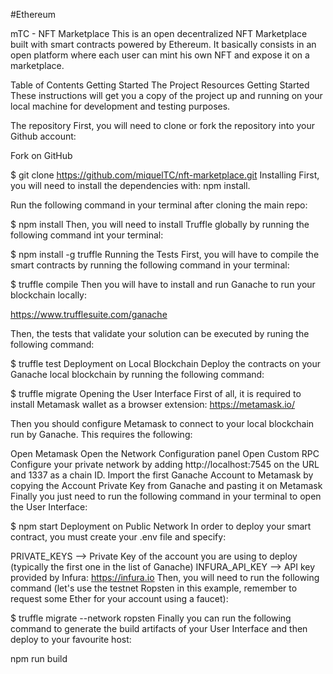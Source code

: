#Ethereum

mTC - NFT Marketplace
This is an open decentralized NFT Marketplace built with smart contracts powered by Ethereum. It basically consists in an open platform where each user can mint his own NFT and expose it on a marketplace.

Table of Contents
Getting Started
The Project
Resources
Getting Started
These instructions will get you a copy of the project up and running on your local machine for development and testing purposes.

The repository
First, you will need to clone or fork the repository into your Github account:

Fork on GitHub

$ git clone https://github.com/miquelTC/nft-marketplace.git
Installing
First, you will need to install the dependencies with: npm install.

Run the following command in your terminal after cloning the main repo:

$ npm install
Then, you will need to install Truffle globally by running the following command int your terminal:

$ npm install -g truffle
Running the Tests
First, you will have to compile the smart contracts by running the following command in your terminal:

$ truffle compile
Then you will have to install and run Ganache to run your blockchain locally:

https://www.trufflesuite.com/ganache

Then, the tests that validate your solution can be executed by runing the following command:

$ truffle test
Deployment on Local Blockchain
Deploy the contracts on your Ganache local blockchain by running the following command:

$ truffle migrate
Opening the User Interface
First of all, it is required to install Metamask wallet as a browser extension: https://metamask.io/

Then you should configure Metamask to connect to your local blockchain run by Ganache. This requires the following:

Open Metamask
Open the Network Configuration panel
Open Custom RPC
Configure your private network by adding http://localhost:7545 on the URL and 1337 as a chain ID.
Import the first Ganache Account to Metamask by copying the Account Private Key from Ganache and pasting it on Metamask
Finally you just need to run the following command in your terminal to open the User Interface:

$ npm start
Deployment on Public Network
In order to deploy your smart contract, you must create your .env file and specify:

PRIVATE_KEYS --> Private Key of the account you are using to deploy (typically the first one in the list of Ganache)
INFURA_API_KEY --> API key provided by Infura: https://infura.io
Then, you will need to run the following command (let's use the testnet Ropsten in this example, remember to request some Ether for your account using a faucet):

$ truffle migrate --network ropsten
Finally you can run the following command to generate the build artifacts of your User Interface and then deploy to your favourite host:

npm run build
